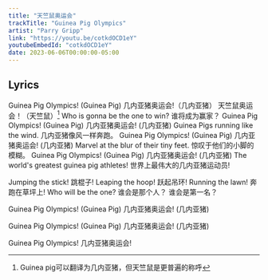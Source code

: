 ```yaml
---
title: "天竺鼠奥运会"
trackTitle: "Guinea Pig Olympics"
artist: "Parry Gripp"
link: "https://youtu.be/cotkdOCD1eY"
youtubeEmbedId: "cotkdOCD1eY"
date: 2023-06-06T00:00:00-05:00
---
```


## Lyrics

Guinea Pig Olympics! (Guinea Pig)
<span class="target"><span class="original">几内亚猪奥运会!（几内亚猪）</span> <span class="correction">天竺鼠奥运会！（天竺鼠）[^1]</span></span>
Who is gonna be the one to win?
<span class="target">谁将成为赢家？</span>
Guinea Pig Olympics! (Guinea Pig)
<span class="target">几内亚猪奥运会! (几内亚猪)</span>
Guinea Pigs running like the wind.
<span class="target">几内亚猪像风一样奔跑。</span>
Guinea Pig Olympics! (Guinea Pig)
<span class="target">几内亚猪奥运会! (几内亚猪)</span>
Marvel at the blur of their tiny feet.
<span class="target">惊叹于他们的小脚的模糊。</span>
Guinea Pig Olympics! (Guinea Pig)
<span class="target">几内亚猪奥运会! (几内亚猪)</span>
The world's greatest guinea pig athletes!
<span class="target">世界上最伟大的几内亚猪运动员!</span>

Jumping the stick!
<span class="target">跳棍子!</span>
Leaping the hoop!
<span class="target">跃起吊环!</span>
Running the lawn!
<span class="target">奔跑在草坪上!</span>
Who will be the one?
<span class="target"><span class="original">谁会是那个人？</span> <span class="correction">谁会是第一名？</span></span>

Guinea Pig Olympics! (Guinea Pig)
<span class="target">几内亚猪奥运会! (几内亚猪)</span>

Guinea Pig Olympics! (Guinea Pig)
<span class="target">几内亚猪奥运会! (几内亚猪)</span>

Guinea Pig Olympics!
<span class="target">几内亚猪奥运会!</span>

[^1]: Guinea pig可以翻译为几内亚猪，但天竺鼠是更普遍的称呼
